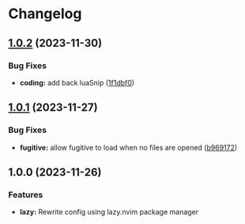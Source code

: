 # Changelog

## [1.0.2](https://github.com/sleiphir/nvim/compare/v1.0.1...v1.0.2) (2023-11-30)


### Bug Fixes

* **coding:** add back luaSnip ([1f1dbf0](https://github.com/sleiphir/nvim/commit/1f1dbf06c67824107598bcce9c4802f97da08536))

## [1.0.1](https://github.com/sleiphir/nvim/compare/v1.0.0...v1.0.1) (2023-11-27)


### Bug Fixes

* **fugitive:** allow fugitive to load when no files are opened ([b969172](https://github.com/sleiphir/nvim/commit/b969172234b77b06bc35c8f3ceb0319ad07ac4ca))

## 1.0.0 (2023-11-26)

### Features

* **lazy:** Rewrite config using lazy.nvim package manager
